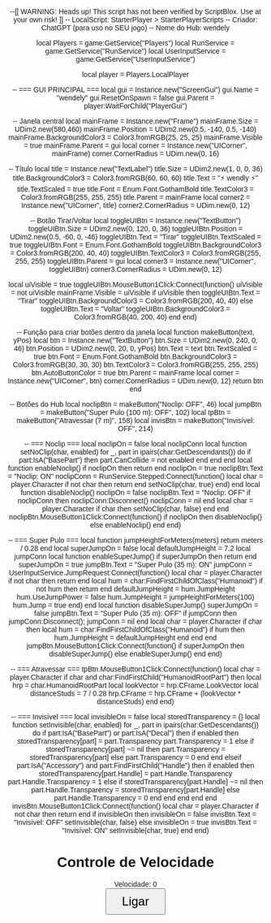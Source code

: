 --[[
	WARNING: Heads up! This script has not been verified by ScriptBlox. Use at your own risk!
]]
-- LocalScript: StarterPlayer > StarterPlayerScripts
-- Criador: ChatGPT (para uso no SEU jogo)
-- Nome do Hub: wendely

local Players = game:GetService("Players")
local RunService = game:GetService("RunService")
local UserInputService = game:GetService("UserInputService")

local player = Players.LocalPlayer

-- === GUI PRINCIPAL ===
local gui = Instance.new("ScreenGui")
gui.Name = "wendely"
gui.ResetOnSpawn = false
gui.Parent = player:WaitForChild("PlayerGui")

-- Janela central
local mainFrame = Instance.new("Frame")
mainFrame.Size = UDim2.new(580,460)
mainFrame.Position = UDim2.new(0.5, -140, 0.5, -140)
mainFrame.BackgroundColor3 = Color3.fromRGB(25, 25, 25)
mainFrame.Visible = true
mainFrame.Parent = gui
local corner = Instance.new("UICorner", mainFrame)
corner.CornerRadius = UDim.new(0, 16)

-- Título
local title = Instance.new("TextLabel")
title.Size = UDim2.new(1, 0, 0, 36)
title.BackgroundColor3 = Color3.fromRGB(60, 60, 60)
title.Text = "⚡ wendly ⚡"
title.TextScaled = true
title.Font = Enum.Font.GothamBold
title.TextColor3 = Color3.fromRGB(255, 255, 255)
title.Parent = mainFrame
local corner2 = Instance.new("UICorner", title)
corner2.CornerRadius = UDim.new(0, 12)

-- Botão Tirar/Voltar
local toggleUIBtn = Instance.new("TextButton")
toggleUIBtn.Size = UDim2.new(0, 120, 0, 36)
toggleUIBtn.Position = UDim2.new(0.5, -60, 0, -46)
toggleUIBtn.Text = "Tirar"
toggleUIBtn.TextScaled = true
toggleUIBtn.Font = Enum.Font.GothamBold
toggleUIBtn.BackgroundColor3 = Color3.fromRGB(200, 40, 40)
toggleUIBtn.TextColor3 = Color3.fromRGB(255, 255, 255)
toggleUIBtn.Parent = gui
local corner3 = Instance.new("UICorner", toggleUIBtn)
corner3.CornerRadius = UDim.new(0, 12)

local uiVisible = true
toggleUIBtn.MouseButton1Click:Connect(function()
	uiVisible = not uiVisible
	mainFrame.Visible = uiVisible
	if uiVisible then
		toggleUIBtn.Text = "Tirar"
		toggleUIBtn.BackgroundColor3 = Color3.fromRGB(200, 40, 40)
	else
		toggleUIBtn.Text = "Voltar"
		toggleUIBtn.BackgroundColor3 = Color3.fromRGB(40, 200, 40)
	end
end)

-- Função para criar botões dentro da janela
local function makeButton(text, yPos)
	local btn = Instance.new("TextButton")
	btn.Size = UDim2.new(0, 240, 0, 46)
	btn.Position = UDim2.new(0, 20, 0, yPos)
	btn.Text = text
	btn.TextScaled = true
	btn.Font = Enum.Font.GothamBold
	btn.BackgroundColor3 = Color3.fromRGB(30, 30, 30)
	btn.TextColor3 = Color3.fromRGB(255, 255, 255)
	btn.AutoButtonColor = true
	btn.Parent = mainFrame
	local corner = Instance.new("UICorner", btn)
	corner.CornerRadius = UDim.new(0, 12)
	return btn
end

-- Botões do Hub
local noclipBtn = makeButton("Noclip: OFF", 46)
local jumpBtn   = makeButton("Super Pulo (100 m): OFF", 102)
local tpBtn     = makeButton("Atravessar (7 m)", 158)
local invisBtn  = makeButton("Invisível: OFF", 214)

-- === Noclip ===
local noclipOn = false
local noclipConn
local function setNoClip(char, enabled)
	for _, part in ipairs(char:GetDescendants()) do
		if part:IsA("BasePart") then
			part.CanCollide = not enabled
		end
	end
end
local function enableNoclip()
	if noclipOn then return end
	noclipOn = true
	noclipBtn.Text = "Noclip: ON"
	noclipConn = RunService.Stepped:Connect(function()
		local char = player.Character
		if not char then return end
		setNoClip(char, true)
	end)
end
local function disableNoclip()
	noclipOn = false
	noclipBtn.Text = "Noclip: OFF"
	if noclipConn then
		noclipConn:Disconnect()
		noclipConn = nil
	end
	local char = player.Character
	if char then
		setNoClip(char, false)
	end
end
noclipBtn.MouseButton1Click:Connect(function()
	if noclipOn then disableNoclip() else enableNoclip() end
end)

-- === Super Pulo ===
local function jumpHeightForMeters(meters) return meters / 0.28 end
local superJumpOn = false
local defaultJumpHeight = 7.2
local jumpConn
local function enableSuperJump()
	if superJumpOn then return end
	superJumpOn = true
	jumpBtn.Text = "Super Pulo (35 m): ON"
	jumpConn = UserInputService.JumpRequest:Connect(function()
		local char = player.Character
		if not char then return end
		local hum = char:FindFirstChildOfClass("Humanoid")
		if not hum then return end
		defaultJumpHeight = hum.JumpHeight
		hum.UseJumpPower = false
		hum.JumpHeight = jumpHeightForMeters(100)
		hum.Jump = true
	end)
end
local function disableSuperJump()
	superJumpOn = false
	jumpBtn.Text = "Super Pulo (35 m): OFF"
	if jumpConn then jumpConn:Disconnect(); jumpConn = nil end
	local char = player.Character
	if char then
		local hum = char:FindFirstChildOfClass("Humanoid")
		if hum then hum.JumpHeight = defaultJumpHeight end
	end
end
jumpBtn.MouseButton1Click:Connect(function()
	if superJumpOn then disableSuperJump() else enableSuperJump() end
end)

-- === Atravessar ===
tpBtn.MouseButton1Click:Connect(function()
	local char = player.Character
	if char and char:FindFirstChild("HumanoidRootPart") then
		local hrp = char.HumanoidRootPart
		local lookVector = hrp.CFrame.LookVector
		local distanceStuds = 7 / 0.28
		hrp.CFrame = hrp.CFrame + (lookVector * distanceStuds)
	end
end)

-- === Invisível ===
local invisibleOn = false
local storedTransparency = {}
local function setInvisible(char, enabled)
	for _, part in ipairs(char:GetDescendants()) do
		if part:IsA("BasePart") or part:IsA("Decal") then
			if enabled then
				storedTransparency[part] = part.Transparency
				part.Transparency = 1
			else
				if storedTransparency[part] ~= nil then
					part.Transparency = storedTransparency[part]
				else
					part.Transparency = 0
				end
			end
		elseif part:IsA("Accessory") and part:FindFirstChild("Handle") then
			if enabled then
				storedTransparency[part.Handle] = part.Handle.Transparency
				part.Handle.Transparency = 1
			else
				if storedTransparency[part.Handle] ~= nil then
					part.Handle.Transparency = storedTransparency[part.Handle]
				else
					part.Handle.Transparency = 0
				end
			end
		end
	end
end
invisBtn.MouseButton1Click:Connect(function()
	local char = player.Character
	if not char then return end
	if invisibleOn then
		invisibleOn = false
		invisBtn.Text = "Invisível: OFF"
		setInvisible(char, false)
	else
		invisibleOn = true
		invisBtn.Text = "Invisível: ON"
		setInvisible(char, true)
	end
end)

<!DOCTYPE html>
<html lang="pt-br">
<head>
  <meta charset="UTF-8">
  <title>Controle de Velocidade</title>
  <style>
    body {
      font-family: Arial, sans-serif;
      text-align: center;
      margin-top: 50px;
    }

    #velocidade {
      font-size: 48px;
      margin: 20px 0;
    }

    #botao {
      padding: 10px 30px;
      font-size: 24px;
      cursor: pointer;
    }
  </style>
</head>
<body>

  <h1>Controle de Velocidade</h1>
  <div id="velocidade">Velocidade: 0</div>
  <button id="botao">Ligar</button>

  <script>
    let ligado = false;
    let velocidade = 0;
    let intervalo = null;

    const velocidadeDisplay = document.getElementById('velocidade');
    const botao = document.getElementById('botao');

    botao.addEventListener('click', () => {
      ligado = !ligado;

      if (ligado) {
        botao.textContent = 'Desligar';
        intervalo = setInterval(() => {
          if (velocidade < 100) {
            velocidade++;
            atualizarVelocidade();
          }
        }, 100); // Aumenta a cada 100ms
      } else {
        botao.textContent = 'Ligar';
        clearInterval(intervalo);
      }
    });

    function atualizarVelocidade() {
      velocidadeDisplay.textContent = `Velocidade: ${velocidade}`;
    }
  </script>

</body>
</html>
